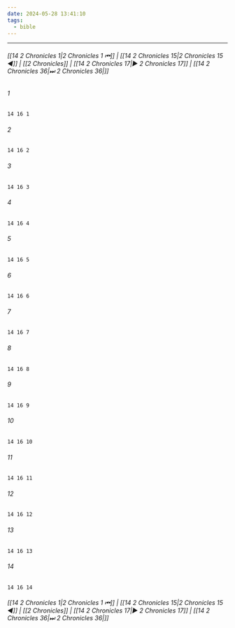```yaml
---
date: 2024-05-28 13:41:10
tags:
  - bible
---
```

___

###### [[14 2 Chronicles 1|2 Chronicles 1 ⏮]] | [[14 2 Chronicles 15|2 Chronicles 15 ◀]] | [[2 Chronicles]] | [[14 2 Chronicles 17|▶ 2 Chronicles 17]] | [[14 2 Chronicles 36|⏭ 2 Chronicles 36|]]

###### 1
``` verse
14 16 1 
```
###### 2
``` verse
14 16 2 
```
###### 3
``` verse
14 16 3 
```
###### 4
``` verse
14 16 4 
```
###### 5
``` verse
14 16 5 
```
###### 6
``` verse
14 16 6 
```
###### 7
``` verse
14 16 7 
```
###### 8
``` verse
14 16 8 
```
###### 9
``` verse
14 16 9 
```
###### 10
``` verse
14 16 10 
```
###### 11
``` verse
14 16 11 
```
###### 12
``` verse
14 16 12 
```
###### 13
``` verse
14 16 13 
```
###### 14
``` verse
14 16 14 
```

###### [[14 2 Chronicles 1|2 Chronicles 1 ⏮]] | [[14 2 Chronicles 15|2 Chronicles 15 ◀]] | [[2 Chronicles]] | [[14 2 Chronicles 17|▶ 2 Chronicles 17]] | [[14 2 Chronicles 36|⏭ 2 Chronicles 36|]]


